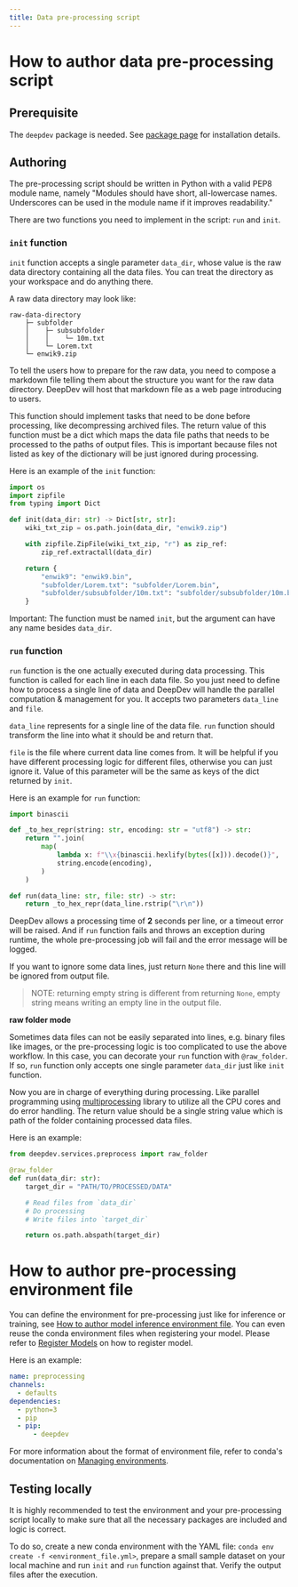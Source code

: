 ```yaml
---
title: Data pre-processing script
---
```


# How to author data pre-processing script

## Prerequisite

The `deepdev` package is needed. See [package page](https://devdiv.visualstudio.com/OnlineServices/_packaging?_a=package&feed=DeepDev&package=deepdev&protocolType=PyPI&version=1.0.1&view=overview) for installation details.

## Authoring

The pre-processing script should be written in Python with a valid PEP8 module name, namely "Modules should have short, all-lowercase names. Underscores can be used in the module name if it improves readability."

There are two functions you need to implement in the script: `run` and `init`.

### `init` function

`init` function accepts a single parameter `data_dir`, whose value is the raw data directory containing all the data files. You can treat the directory as your workspace and do anything there.

A raw data directory may look like:

```
raw-data-directory
    ├─ subfolder
    │    ├─ subsubfolder
    │    │    └─ 10m.txt
    │    └─ Lorem.txt
    └─ enwik9.zip
```

To tell the users how to prepare for the raw data, you need to compose a markdown file telling them about the structure you want for the raw data directory. DeepDev will host that markdown file as a web page introducing to users.

This function should implement tasks that need to be done before processing, like decompressing archived files. The return value of this function must be a dict which maps the data file paths that needs to be processed to the paths of output files. This is important because files not listed as key of the dictionary will be just ignored during processing.

Here is an example of the `init` function:

```python
import os
import zipfile
from typing import Dict

def init(data_dir: str) -> Dict[str, str]:
    wiki_txt_zip = os.path.join(data_dir, "enwik9.zip")

    with zipfile.ZipFile(wiki_txt_zip, "r") as zip_ref:
        zip_ref.extractall(data_dir)

    return {
        "enwik9": "enwik9.bin",
        "subfolder/Lorem.txt": "subfolder/Lorem.bin",
        "subfolder/subsubfolder/10m.txt": "subfolder/subsubfolder/10m.bin",
    }
```

Important: The function must be named `init`, but the argument can have any name besides `data_dir`.

### `run` function

`run` function is the one actually executed during data processing. This function is called for each line in each data file. So you just need to define how to process a single line of data and DeepDev will handle the parallel computation & management for you. It accepts two parameters `data_line` and `file`.

`data_line` represents for a single line of the data file. `run` function should transform the line into what it should be and return that.

`file` is the file where current data line comes from. It will be helpful if you have different processing logic for different files, otherwise you can just ignore it. Value of this parameter will be the same as keys of the dict returned by `init`.

Here is an example for `run` function:

```python
import binascii

def _to_hex_repr(string: str, encoding: str = "utf8") -> str:
    return "".join(
        map(
            lambda x: f"\\x{binascii.hexlify(bytes([x])).decode()}",
            string.encode(encoding),
        )
    )

def run(data_line: str, file: str) -> str:
    return _to_hex_repr(data_line.rstrip("\r\n"))
```

DeepDev allows a processing time of **2** seconds per line, or a timeout error will be raised. And if `run` function fails and throws an exception during runtime, the whole pre-processing job will fail and the error message will be logged.

If you want to ignore some data lines, just return `None` there and this line will be ignored from output file.

> NOTE: returning empty string is different from returning `None`, empty string means writing an empty line in the output file.

**raw folder mode**

Sometimes data files can not be easily separated into lines, e.g. binary files like images, or the pre-processing logic is too complicated to use the above workflow. In this case, you can decorate your `run` function with `@raw_folder`. If so, `run` function only accepts one single parameter `data_dir` just like `init` function.

Now you are in charge of everything during processing. Like parallel programming using [multiprocessing](https://docs.python.org/3/library/multiprocessing.html) library to utilize all the CPU cores and do error handling. The return value should be a single string value which is path of the folder containing processed data files.

Here is an example:

```python
from deepdev.services.preprocess import raw_folder

@raw_folder
def run(data_dir: str):
    target_dir = "PATH/TO/PROCESSED/DATA"

    # Read files from `data_dir`
    # Do processing
    # Write files into `target_dir`

    return os.path.abspath(target_dir)
```

# How to author pre-processing environment file

You can define the environment for pre-processing just like for inference or training, see [How to author model inference environment file](./author_inference_script.md#how-to-author-model-inference-environment-file). You can even reuse the conda environment files when registering your model. Please refer to [Register Models](./register_models.md) on how to register model.

Here is an example:

```yaml
name: preprocessing
channels:
  - defaults
dependencies:
  - python=3
  - pip
  - pip:
      - deepdev
```

For more information about the format of environment file, refer to conda's documentation on [Managing environments](https://docs.conda.io/projects/conda/en/latest/user-guide/tasks/manage-environments.html#create-env-file-manually).

## Testing locally

It is highly recommended to test the environment and your pre-processing script locally to make sure that all the necessary packages are included and logic is correct.

To do so, create a new conda environment with the YAML file: `conda env create -f <environment_file.yml>`, prepare a small sample dataset on your local machine and run `init` and `run` function against that. Verify the output files after the execution.
